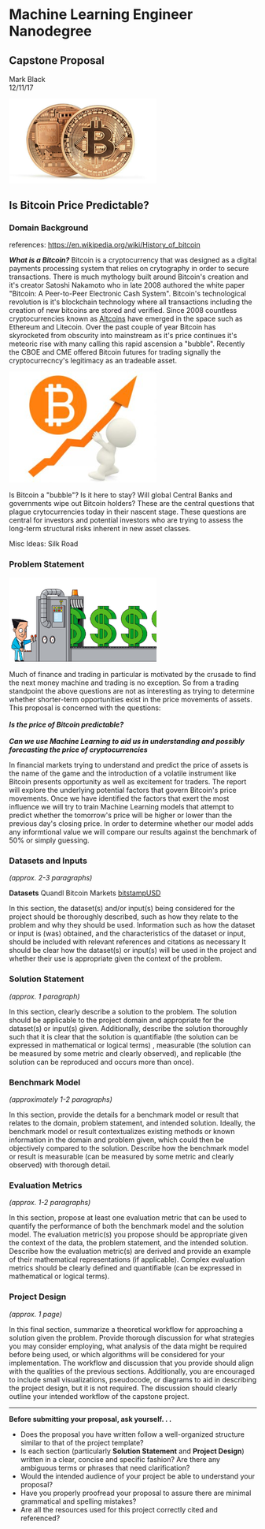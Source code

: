 # Machine Learning Engineer Nanodegree
## Capstone Proposal
Mark Black  
12/11/17

<img src="images/bitcoin.png" width="300"/>

## Is Bitcoin Price Predictable? ## 

### Domain Background
references: https://en.wikipedia.org/wiki/History_of_bitcoin

***What is a Bitcoin?***
Bitcoin is a cryptocurrency that was designed as a digital payments processing system that relies on crytography in order to secure transactions. There is much mythology built around Bitcoin's creation and it's creator Satoshi Nakamoto who in late 2008 authored the white paper "Bitcoin: A Peer-to-Peer Electronic Cash System". Bitcoin's technological revolution is it's blockchain technology where all transactions including the creation of new bitcoins are stored and verified. Since 2008 countless cryptocurrencies known as [Altcoins](http://www.businessinsider.com/list-top-cryptocurrencies-analysis-comparison-2017-10) have emerged in the space such as Ethereum and Litecoin. Over the past couple of year Bitcoin has skyrocketed from obscurity into mainstream as it's price continues it's meteoric rise with many calling this rapid ascension a "bubble". Recently the CBOE and CME offered Bitcoin futures for trading signally the cryptocurrecncy's legitimacy as an tradeable asset. 

<img src="images/bitcoin_price_up.jpg" width="300"/>

Is Bitcoin a "bubble"? Is it here to stay? Will global Central Banks and governments wipe out Bitcoin holders? These are the central questions that plague crytocurrencies today in their nascent stage. These questions are central for investors and potential investors who are trying to assess the long-term structural risks inherent in new asset classes. 
 
Misc Ideas:
Silk Road

### Problem Statement
<img src="images/money_machine.jpg" width="300"/>

Much of finance and trading in particular is motivated by the crusade to find the next money machine and trading is no exception. So from a trading standpoint the above questions are not as interesting as trying to determine whether shorter-term opportunities exist in the price movements of assets. This proposal is concerned with the questions:
<br><br>
***Is the price of Bitcoin predictable?*** 
<br><br>
***Can we use Machine Learning to aid us in understanding and possibly forecasting the price of cryptocurrencies*** 

In financial markets trying to understand and predict the price of assets is the name of the game and the introduction of a volatile instrument like Bitcoin presents opportunity as well as excitement for traders. The report will explore the underlying potential factors that govern Bitcoin's price movements. Once we have identified the factors that exert the most influence we will try to train Machine Learning models that attempt to predict whether the tomorrow's price will be higher or lower than the previous day's closing price. In order to determine whether our model adds any informtional value we will compare our results against the benchmark of 50% or simply guessing.

### Datasets and Inputs
_(approx. 2-3 paragraphs)_

**Datasets**
Quandl Bitcoin Markets [bitstampUSD](https://www.quandl.com/data/BCHARTS/BITSTAMPUSD-Bitcoin-Markets-bitstampUSD) 

In this section, the dataset(s) and/or input(s) being considered for the project should be thoroughly described, such as how they relate to the problem and why they should be used. Information such as how the dataset or input is (was) obtained, and the characteristics of the dataset or input, should be included with relevant references and citations as necessary It should be clear how the dataset(s) or input(s) will be used in the project and whether their use is appropriate given the context of the problem.

### Solution Statement
_(approx. 1 paragraph)_

In this section, clearly describe a solution to the problem. The solution should be applicable to the project domain and appropriate for the dataset(s) or input(s) given. Additionally, describe the solution thoroughly such that it is clear that the solution is quantifiable (the solution can be expressed in mathematical or logical terms) , measurable (the solution can be measured by some metric and clearly observed), and replicable (the solution can be reproduced and occurs more than once).

### Benchmark Model
_(approximately 1-2 paragraphs)_

In this section, provide the details for a benchmark model or result that relates to the domain, problem statement, and intended solution. Ideally, the benchmark model or result contextualizes existing methods or known information in the domain and problem given, which could then be objectively compared to the solution. Describe how the benchmark model or result is measurable (can be measured by some metric and clearly observed) with thorough detail.

### Evaluation Metrics
_(approx. 1-2 paragraphs)_

In this section, propose at least one evaluation metric that can be used to quantify the performance of both the benchmark model and the solution model. The evaluation metric(s) you propose should be appropriate given the context of the data, the problem statement, and the intended solution. Describe how the evaluation metric(s) are derived and provide an example of their mathematical representations (if applicable). Complex evaluation metrics should be clearly defined and quantifiable (can be expressed in mathematical or logical terms).

### Project Design
_(approx. 1 page)_

In this final section, summarize a theoretical workflow for approaching a solution given the problem. Provide thorough discussion for what strategies you may consider employing, what analysis of the data might be required before being used, or which algorithms will be considered for your implementation. The workflow and discussion that you provide should align with the qualities of the previous sections. Additionally, you are encouraged to include small visualizations, pseudocode, or diagrams to aid in describing the project design, but it is not required. The discussion should clearly outline your intended workflow of the capstone project.

-----------

**Before submitting your proposal, ask yourself. . .**

- Does the proposal you have written follow a well-organized structure similar to that of the project template?
- Is each section (particularly **Solution Statement** and **Project Design**) written in a clear, concise and specific fashion? Are there any ambiguous terms or phrases that need clarification?
- Would the intended audience of your project be able to understand your proposal?
- Have you properly proofread your proposal to assure there are minimal grammatical and spelling mistakes?
- Are all the resources used for this project correctly cited and referenced?
